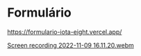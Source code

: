 # Formulário


https://formulario-iota-eight.vercel.app/



[Screen recording 2022-11-09 16.11.20.webm](https://user-images.githubusercontent.com/109696840/200921954-d50c3b45-adc3-406d-be94-42b2fd9148c0.webm)

